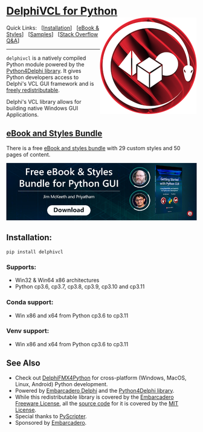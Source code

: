 # <a href="https://github.com/Embarcadero/DelphiVCL4Python/">DelphiVCL for Python <img align="right" alt="DelphiVCL4Python" src="https://github.com/Embarcadero/DelphiVCL4Python/raw/main/images/DelphiVCL4Python(256px).png"></a>

Quick Links: &nbsp;
[[Installation](https://github.com/Embarcadero/DelphiVCL4Python#installation)] &nbsp; [[eBook & Styles](https://embt.co/PythonGUIBundle)] &nbsp; [[Samples](https://github.com/Embarcadero/DelphiVCL4Python/tree/main/samples)] &nbsp; [[Stack Overflow Q&A](https://stackoverflow.com/questions/tagged/python+vcl)]

---
`delphivcl` is a natively compiled Python module powered by the [Python4Delphi library](https://github.com/embarcadero/python4delphi). It gives Python developers access to Delphi's VCL GUI framework and is [freely redistributable](https://github.com/Embarcadero/DelphiVCL4Python/blob/main/LICENSE.md). 

Delphi's VCL library allows for building native Windows GUI Applications.

## [eBook and Styles Bundle](https://embt.co/PythonGUIBundle)

There is a free [eBook and styles bundle](https://embt.co/PythonGUIBundle) with 29 custom styles and 50 pages of content.

 <a href="https://embt.co/PythonGUIBundle"><img alt="Download the free eBook and Python styles bundle." src="https://github.com/Embarcadero/PythonFMXBuilder/blob/main/images/30_Banner_Ebook_GGetting Started with Python GUI_830x256.jpg"></a>
 
## Installation: ##

    pip install delphivcl   

### Supports: ###

* Win32 & Win64 x86 architectures
* Python cp3.6, cp3.7, cp3.8, cp3.9, cp3.10 and cp3.11

### Conda support: ###

* Win x86 and x64 from Python cp3.6 to cp3.11

### Venv support: ###

* Win x86 and x64 from Python cp3.6 to cp3.11

## See Also

 - Check out [DelphiFMX4Python](https://github.com/Embarcadero/DelphiFMX4Python) for cross-platform (Windows, MacOS, Linux, Android) Python development.
 - Powered by [Embarcadero Delphi](https://www.embarcadero.com/products/delphi) and the [Python4Delphi library](https://github.com/Embarcadero/python4delphi).
 - While this redistributable library is covered by the [Embarcadero Freeware License](https://github.com/Embarcadero/DelphiVCL4Python/blob/main/LICENSE.md), all the [source code](https://github.com/Embarcadero/python4delphi) for it is covered by the [MIT License](https://github.com/Embarcadero/python4delphi/blob/master/LICENSE).
 - Special thanks to [PyScripter](https://github.com/pyscripter/). 
 - Sponsored by [Embarcadero](https://www.embarcadero.com/). 

